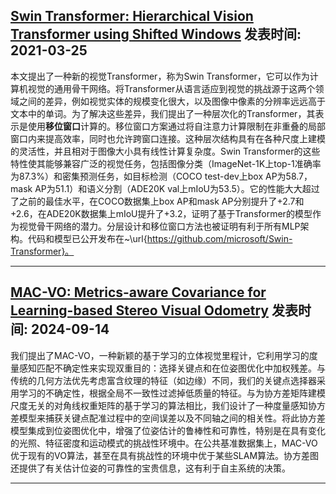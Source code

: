 ## [Swin Transformer: Hierarchical Vision Transformer using Shifted Windows](https://arxiv.org/abs/2103.14030) 发表时间: 2021-03-25

本文提出了一种新的视觉Transformer，称为Swin Transformer，它可以作为计算机视觉的通用骨干网络。将Transformer从语言适应到视觉的挑战源于这两个领域之间的差异，例如视觉实体的规模变化很大，以及图像中像素的分辨率远远高于文本中的单词。为了解决这些差异，我们提出了一种层次化的Transformer，其表示是使用**移位窗口**计算的。移位窗口方案通过将自注意力计算限制在非重叠的局部窗口内来提高效率，同时也允许跨窗口连接。这种层次结构具有在各种尺度上建模的灵活性，并且相对于图像大小具有线性计算复杂度。Swin Transformer的这些特性使其能够兼容广泛的视觉任务，包括图像分类（ImageNet-1K上top-1准确率为87.3%）和密集预测任务，如目标检测（COCO test-dev上box AP为58.7，mask AP为51.1）和语义分割（ADE20K val上mIoU为53.5）。它的性能大大超过了之前的最佳水平，在COCO数据集上box AP和mask AP分别提升了+2.7和+2.6，在ADE20K数据集上mIoU提升了+3.2，证明了基于Transformer的模型作为视觉骨干网络的潜力。分层设计和移位窗口方法也被证明有利于所有MLP架构。代码和模型已公开发布在~\url{https://github.com/microsoft/Swin-Transformer}。 


---

## [MAC-VO: Metrics-aware Covariance for Learning-based Stereo Visual Odometry](https://arxiv.org/abs/2409.09479v1) 发表时间: 2024-09-14

我们提出了MAC-VO，一种新颖的基于学习的立体视觉里程计，它利用学习的度量感知匹配不确定性来实现双重目的：选择关键点和在位姿图优化中加权残差。与传统的几何方法优先考虑富含纹理的特征（如边缘）不同，我们的关键点选择器采用学习的不确定性，根据全局不一致性过滤掉低质量的特征。与为协方差矩阵建模尺度无关的对角线权重矩阵的基于学习的算法相比，我们设计了一种度量感知协方差模型来捕获关键点配准过程中的空间误差以及不同轴之间的相关性。将此协方差模型集成到位姿图优化中，增强了位姿估计的鲁棒性和可靠性，特别是在具有变化的光照、特征密度和运动模式的挑战性环境中。在公共基准数据集上，MAC-VO优于现有的VO算法，甚至在具有挑战性的环境中优于某些SLAM算法。协方差图还提供了有关估计位姿的可靠性的宝贵信息，这有利于自主系统的决策。 


---


